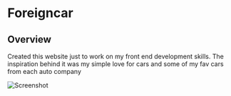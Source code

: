 # Foreigncar

## Overview
 Created this website just to work on my front end development skills. The inspiration behind it was my simple love for cars and some of my fav cars from each auto company

![Screenshot](screenshotlink) 

